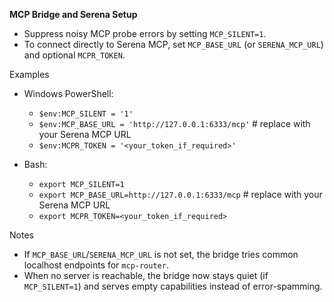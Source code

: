 **MCP Bridge and Serena Setup**
- Suppress noisy MCP probe errors by setting `MCP_SILENT=1`.
- To connect directly to Serena MCP, set `MCP_BASE_URL` (or `SERENA_MCP_URL`) and optional `MCPR_TOKEN`.

Examples
- Windows PowerShell:
  - `$env:MCP_SILENT = '1'`
  - `$env:MCP_BASE_URL = 'http://127.0.0.1:6333/mcp'`  # replace with your Serena MCP URL
  - `$env:MCPR_TOKEN = '<your_token_if_required>'`

- Bash:
  - `export MCP_SILENT=1`
  - `export MCP_BASE_URL=http://127.0.0.1:6333/mcp`  # replace with your Serena MCP URL
  - `export MCPR_TOKEN=<your_token_if_required>`

Notes
- If `MCP_BASE_URL`/`SERENA_MCP_URL` is not set, the bridge tries common localhost endpoints for `mcp-router`.
- When no server is reachable, the bridge now stays quiet (if `MCP_SILENT=1`) and serves empty capabilities instead of error-spamming.
